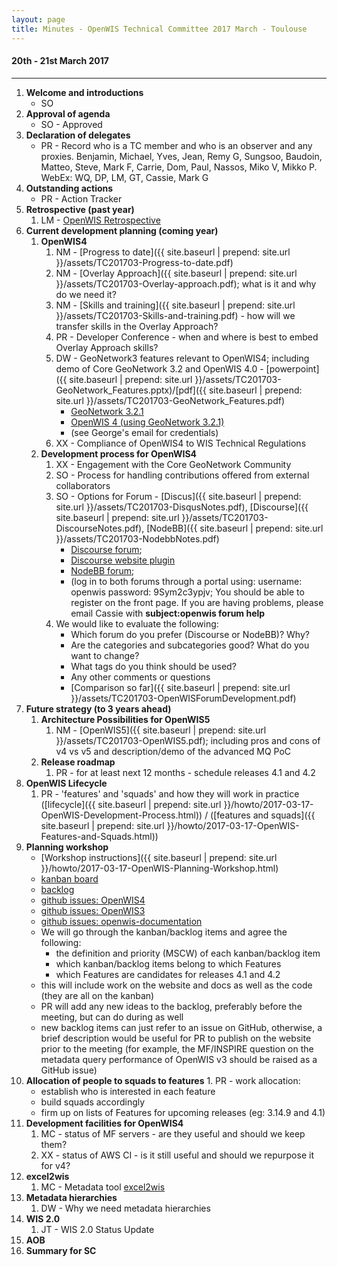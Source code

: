 ```yaml
---
layout: page
title: Minutes - OpenWIS Technical Committee 2017 March - Toulouse
---
```


#### 20th - 21st March 2017

---

1. **Welcome and introductions**
    - SO
2. **Approval of agenda**
    - SO - Approved
3. **Declaration of delegates**
    - PR - Record who is a TC member and who is an observer and any proxies.
    Benjamin, Michael, Yves, Jean, Remy G, Sungsoo, Baudoin, Matteo, Steve, Mark F, Carrie, Dom, Paul, Nassos, Miko V, Mikko P.
    WebEx: WQ, DP, LM, GT, Cassie, Mark G
4. **Outstanding actions**
    - PR - Action Tracker
5. **Retrospective (past year)**
    1. LM - [OpenWIS Retrospective](https://docs.google.com/presentation/d/1ymCkRa-0elUnMYOJhztjJu-k4-SqhqPH8-d8lt58v_Q/edit?usp=sharing​)
6. **Current development planning (coming year)**
    1. **OpenWIS4**
        1. NM - [Progress to date]({{ site.baseurl | prepend: site.url }}/assets/TC201703-Progress-to-date.pdf)
        2. NM - [Overlay Approach]({{ site.baseurl | prepend: site.url }}/assets/TC201703-Overlay-approach.pdf); what is it and why do we need it?
        3. NM - [Skills and training]({{ site.baseurl | prepend: site.url }}/assets/TC201703-Skills-and-training.pdf) - how will we transfer skills in the Overlay Approach?
        4. PR - Developer Conference - when and where is best to embed Overlay Approach skills?
        5. DW - GeoNetwork3 features relevant to OpenWIS4; including demo of Core GeoNetwork 3.2 and OpenWIS 4.0 - [powerpoint]({{ site.baseurl | prepend: site.url }}/assets/TC201703-GeoNetwork_Features.pptx)/[pdf]({{ site.baseurl | prepend: site.url }}/assets/TC201703-GeoNetwork_Features.pdf)
            - [GeoNetwork 3.2.1](http://cgn-original.eurodyn.com:8080/geonetwork)
            - [OpenWIS 4 (using GeoNetwork 3.2.1)](http://cgn-openwis.eurodyn.com/geonetwork)
            - (see George's email for credentials)
        6. XX - Compliance of OpenWIS4 to WIS Technical Regulations
    2. **Development process for OpenWIS4**
        1. XX - Engagement with the Core GeoNetwork Community
        2. SO - Process for handling contributions offered from external collaborators
        3. SO - Options for Forum - [Discus]({{ site.baseurl | prepend: site.url }}/assets/TC201703-DisqusNotes.pdf), [Discourse]({{ site.baseurl | prepend: site.url }}/assets/TC201703-DiscourseNotes.pdf), [NodeBB]({{ site.baseurl | prepend: site.url }}/assets/TC201703-NodebbNotes.pdf)
            - [Discourse forum](https://discourse.dev2.openwis.io);
            - [Discourse website plugin](https://cassie-stearns.github.io/test/discourse40.html)
            - [NodeBB forum](https://nodebb.dev2.openwis.io);
            - (log in to both forums through a portal using: username: openwis password: 9Sym2c3ypjv; You should be able to register on the front page. If you are having problems, please email Cassie with **subject:openwis forum help**
        4. We would like to evaluate the following:
            - Which forum do you prefer (Discourse or NodeBB)? Why?
            - Are the categories and subcategories good? What do you want to change?
            - What tags do you think should be used?
            - Any other comments or questions
            - [Comparison so far]({{ site.baseurl | prepend: site.url }}/assets/TC201703-OpenWISForumDevelopment.pdf)
7. **Future strategy (to 3 years ahead)**
    1. **Architecture Possibilities for OpenWIS5**
        1. NM - [OpenWIS5]({{ site.baseurl | prepend: site.url }}/assets/TC201703-OpenWIS5.pdf); including pros and cons of v4 vs v5 and description/demo of the advanced MQ PoC
    2. **Release roadmap**
        1. PR - for at least next 12 months - schedule releases 4.1 and 4.2
8. **OpenWIS Lifecycle**
    1. PR - 'features' and 'squads' and how they will work in practice ([lifecycle]({{ site.baseurl | prepend: site.url }}/howto/2017-03-17-OpenWIS-Development-Process.html)) / ([features and squads]({{ site.baseurl | prepend: site.url }}/howto/2017-03-17-OpenWIS-Features-and-Squads.html))
9. **Planning workshop**
    - [Workshop instructions]({{ site.baseurl | prepend: site.url }}/howto/2017-03-17-OpenWIS-Planning-Workshop.html)
    - [kanban board](http://openwis.github.io/openwis-documentation/kanban/)
    - [backlog](http://openwis.github.io/openwis-documentation/backlog/)
    - [github issues: OpenWIS4](https://github.com/OpenWIS/openwis4/issues)
    - [github issues: OpenWIS3](https://github.com/OpenWIS/openwis/issues)
    - [github issues: openwis-documentation](https://github.com/OpenWIS/openwis-documentation/issues)
    - We will go through the kanban/backlog items and agree the following:
        - the definition and priority (MSCW) of each kanban/backlog item
        - which kanban/backlog items belong to which Features
        - which Features are candidates for releases 4.1 and 4.2
    - this will include work on the website and docs as well as the code (they are all on the kanban)
    - PR will add any new ideas to the backlog, preferably before the meeting, but can do during as well
    - new backlog items can just refer to an issue on GitHub, otherwise, a brief description would be useful for PR to publish on the website prior to the meeting (for example, the MF/INSPIRE question on the metadata query performance of OpenWIS v3 should be raised as a GitHub issue)
10.  **Allocation of people to squads to features**
    1. PR - work allocation:
        - establish who is interested in each feature
        - build squads accordingly
        - firm up on lists of Features for upcoming releases (eg: 3.14.9 and 4.1)
11. **Development facilities for OpenWIS4**
    1. MC - status of MF servers - are they useful and should we keep them?
    2. XX - status of AWS CI - is it still useful and should we repurpose it for v4?
12. **excel2wis**
    1. MC - Metadata tool [excel2wis](https://github.com/OpenWIS/excel2wis)
13. **Metadata hierarchies**
    1. DW - Why we need metadata hierarchies
14. **WIS 2.0**
    1. JT - WIS 2.0 Status Update
15. **AOB**
16. **Summary for SC**
